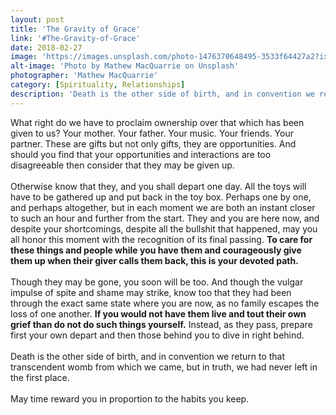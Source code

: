 ```yaml
---
layout: post
title: 'The Gravity of Grace'
link: '#The-Gravity-of-Grace'
date: 2018-02-27
image: 'https://images.unsplash.com/photo-1476370648495-3533f64427a2?ixlib=rb-0.3.5&s=04b7e5ef56be9c371cb21001068c912c&auto=format&fit=crop&w=2850&q=80'
alt-image: 'Photo by Mathew MacQuarrie on Unsplash'
photographer: 'Mathew MacQuarrie'
category: [Spirituality, Relationships]
description: 'Death is the other side of birth, and in convention we return to that transcendent womb from which we came, but in truth we had never left in the first place. Remain gracious for your blessings.'
---
```

What right do we have to proclaim ownership over that which has been given to us? Your mother. Your father. Your music. Your friends. Your partner. These are gifts but not only gifts, they are opportunities. And should you find that your opportunities and interactions are too disagreeable then consider that they may be given up.
<br>
<br>
Otherwise know that they, and you shall depart one day. All the toys will have to be gathered up and put back in the toy box. Perhaps one by one, and perhaps altogether, but in each moment we are both an instant closer to such an hour and further from the start. They and you are here now, and despite your shortcomings, despite all the bullshit that happened, may you all honor this moment with the recognition of its final passing. **To care for these things and people while you have them and courageously give them up when their giver calls them back, this is your devoted path.**
<br>
<br>
Though they may be gone, you soon will be too. And though the vulgar impulse of spite and shame may strike, know too that they had been through the exact same state where you are now, as no family escapes the loss of one another. **If you would not have them live and tout their own grief than do not do such things yourself.** Instead, as they pass, prepare first your own depart and then those behind you to dive in right behind. 
<br>
<br>
Death is the other side of birth, and in convention we return to that transcendent womb from which we came, but in truth, we had never left in the first place. 
<br>
<br>
May time reward you in proportion to the habits you keep.  